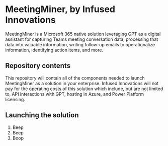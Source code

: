 # MeetingMiner, by Infused Innovations

MeetingMiner is a Microsoft 365 native solution leveraging GPT as a digital assistant for capturing Teams meeting conversation data, processing that data into valuable information, writing follow-up emails to operationalize information, identifying action items, and more.

## Repository contents

This repository will contain all of the components needed to launch MeetingMiner as a solution in your enterprise. Infused Innovations will not pay for the operating costs of this solution which include, but are not limited to, API interactions with GPT, hosting in Azure, and Power Platform licensing.

## Launching the solution

1. Beep
2. Beep
3. Boop
